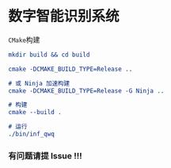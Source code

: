 # 数字智能识别系统




`CMake`构建
```CMake
mkdir build && cd build

cmake -DCMAKE_BUILD_TYPE=Release ..

# 或 Ninja 加速构建
cmake -DCMAKE_BUILD_TYPE=Release -G Ninja ..

# 构建
cmake --build .

# 运行
./bin/inf_qwq
```





### 有问题请提 **Issue** !!!

